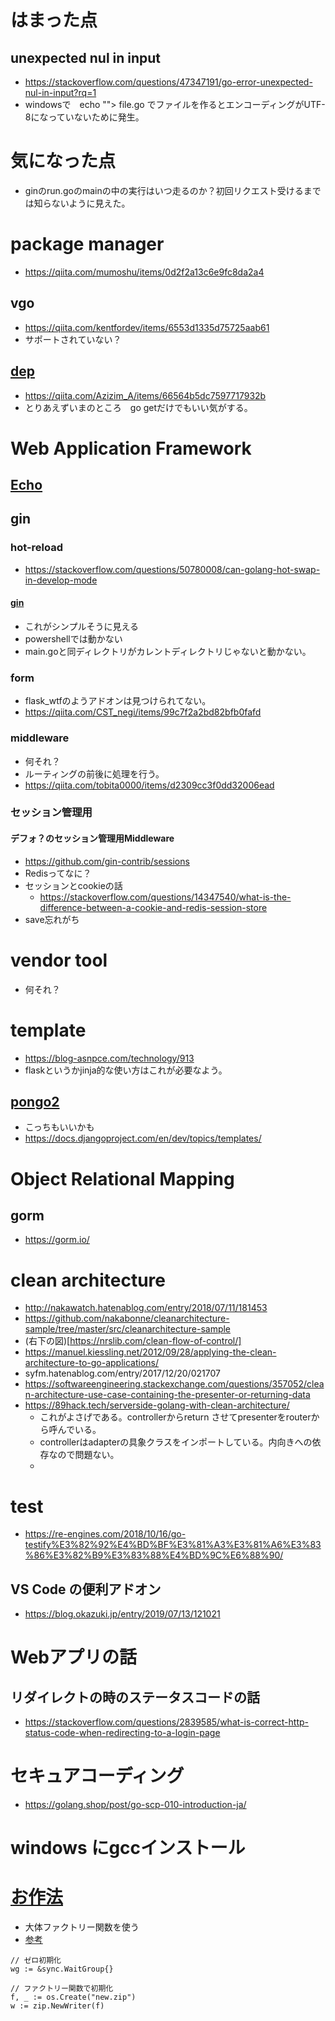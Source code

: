 # はまった点
## unexpected nul in input
- https://stackoverflow.com/questions/47347191/go-error-unexpected-nul-in-input?rq=1
- windowsで　echo ""> file.go でファイルを作るとエンコーディングがUTF-8になっていないために発生。
# 気になった点
- ginのrun.goのmainの中の実行はいつ走るのか？初回リクエスト受けるまでは知らないように見えた。
# package manager 
- https://qiita.com/mumoshu/items/0d2f2a13c6e9fc8da2a4
## vgo 
- https://qiita.com/kentfordev/items/6553d1335d75725aab61
- サポートされていない？
## [dep](https://qiita.com/Azizim_A/items/66564b5dc7597717932b)
- https://qiita.com/Azizim_A/items/66564b5dc7597717932b
- とりあえずいまのところ　go getだけでもいい気がする。
# Web Application Framework 
## [Echo](https://echo.labstack.com/)
## gin
### hot-reload
- https://stackoverflow.com/questions/50780008/can-golang-hot-swap-in-develop-mode
#### [gin](https://github.com/codegangsta/gin)
- これがシンプルそうに見える
- powershellでは動かない
- main.goと同ディレクトリがカレントディレクトリじゃないと動かない。
### form
- flask_wtfのようアドオンは見つけられてない。
- https://qiita.com/CST_negi/items/99c7f2a2bd82bfb0fafd
### middleware
- 何それ？
- ルーティングの前後に処理を行う。
- https://qiita.com/tobita0000/items/d2309cc3f0dd32006ead
### セッション管理用
#### デフォ？のセッション管理用Middleware
- https://github.com/gin-contrib/sessions
- Redisってなに？
- セッションとcookieの話
    - https://stackoverflow.com/questions/14347540/what-is-the-difference-between-a-cookie-and-redis-session-store
- save忘れがち
# vendor tool
- 何それ？

# template
- https://blog-asnpce.com/technology/913
- flaskというかjinja的な使い方はこれが必要なよう。
## [pongo2](https://github.com/flosch/pongo2)
- こっちもいいかも
- https://docs.djangoproject.com/en/dev/topics/templates/

# Object Relational Mapping
## gorm
- https://gorm.io/

# clean architecture
- http://nakawatch.hatenablog.com/entry/2018/07/11/181453
- https://github.com/nakabonne/cleanarchitecture-sample/tree/master/src/cleanarchitecture-sample
- (右下の図)[https://nrslib.com/clean-flow-of-control/]
- https://manuel.kiessling.net/2012/09/28/applying-the-clean-architecture-to-go-applications/
- syfm.hatenablog.com/entry/2017/12/20/021707
- https://softwareengineering.stackexchange.com/questions/357052/clean-architecture-use-case-containing-the-presenter-or-returning-data
- https://89hack.tech/serverside-golang-with-clean-architecture/
    - これがよさげである。controllerからreturn させてpresenterをrouterから呼んでいる。
    - controllerはadapterの具象クラスをインポートしている。内向きへの依存なので問題ない。
    -  
# test 
- https://re-engines.com/2018/10/16/go-testify%E3%82%92%E4%BD%BF%E3%81%A3%E3%81%A6%E3%83%86%E3%82%B9%E3%83%88%E4%BD%9C%E6%88%90/
## VS Code の便利アドオン
- https://blog.okazuki.jp/entry/2019/07/13/121021

# Webアプリの話
## リダイレクトの時のステータスコードの話
- https://stackoverflow.com/questions/2839585/what-is-correct-http-status-code-when-redirecting-to-a-login-page

# セキュアコーディング
- https://golang.shop/post/go-scp-010-introduction-ja/
# windows にgccインストール

# [お作法](https://future-architect.github.io/articles/20190713/)
- 大体ファクトリー関数を使う
- [参考](https://qiita.com/taizo/items/7e47f505ed0d96747ba2)

```golang
// ゼロ初期化
wg := &sync.WaitGroup{} 

// ファクトリー関数で初期化
f, _ := os.Create("new.zip")
w := zip.NewWriter(f)

```